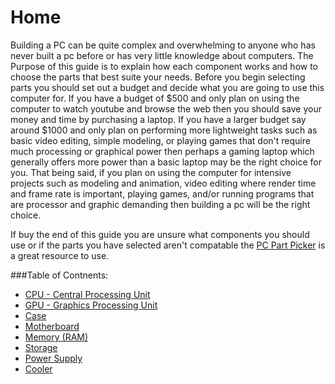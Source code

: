 # Home

Building a PC can be quite complex and overwhelming to anyone who has never built a pc before or has very little knowledge about computers. The Purpose of this guide is to explain how each component works and how to choose the parts that best suite your needs. Before you begin selecting parts you should set out a budget and decide what you are going to use this computer for. If you have a budget of $500 and only plan on using the computer to watch youtube and browse the web then you should save your money and time by purchasing a laptop. If you have a larger budget say around $1000 and only plan on performing more lightweight tasks such as basic video editing, simple modeling, or playing games that don't require much processing or graphical power then perhaps a gaming laptop which generally offers more power than a basic laptop may be the right choice for you. That being said, if you plan on using the computer for intensive projects such as modeling and animation, video editing where render time and frame rate is important, playing games, and/or running programs that are processor and graphic demanding then building a pc will be the right choice.

If buy the end of this guide you are unsure what components you should use or if the parts you have selected aren't compatable the [PC Part Picker](https://pcpartpicker.com) is a great resource to use.

###Table of Contnents:
- [CPU - Central Processing Unit](cpu.md)
- [GPU - Graphics Processing Unit](gpu.md)
- [Case](case.md)
- [Motherboard](motherboard.md)
- [Memory (RAM)](memory.md)
- [Storage](storage.md)
- [Power Supply](power.md)
- [Cooler](cooler.md)
